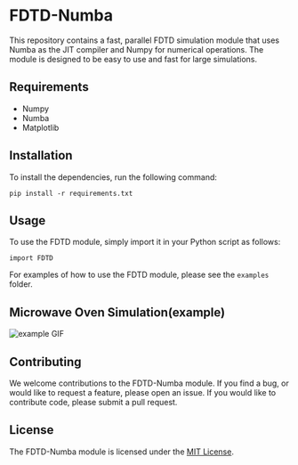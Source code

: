 # FDTD-Numba

This repository contains a fast, parallel FDTD simulation module that uses Numba as the JIT compiler and Numpy for numerical operations. The module is designed to be easy to use and fast for large simulations.

## Requirements

- Numpy
- Numba
- Matplotlib

## Installation

To install the dependencies, run the following command:

```
pip install -r requirements.txt
```

## Usage

To use the FDTD module, simply import it in your Python script as follows:

```
import FDTD
```

For examples of how to use the FDTD module, please see the `examples` folder.

## Microwave Oven Simulation(example)

<img src="https://github.com/kbryy/Numba-Accelerated-FDTD/tree/main/out/mirowave_oven.gif" alt="example GIF">

## Contributing

We welcome contributions to the FDTD-Numba module. If you find a bug, or would like to request a feature, please open an issue. If you would like to contribute code, please submit a pull request.

## License

The FDTD-Numba module is licensed under the [MIT License](LICENSE).
